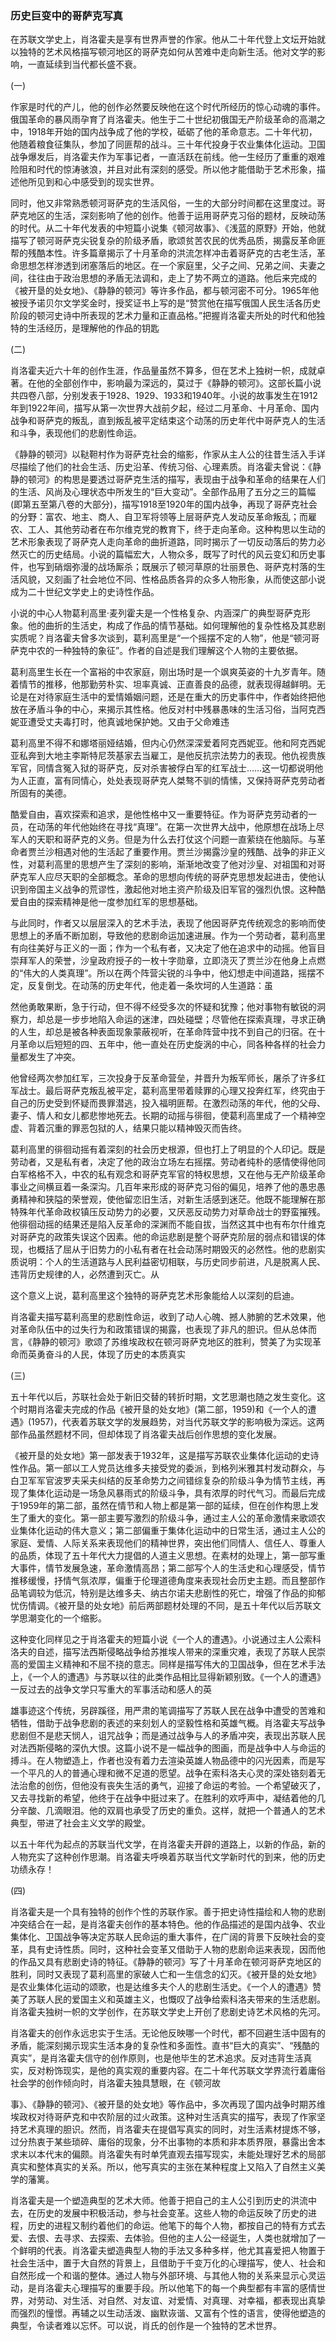 ### **历史巨变中的哥萨克写真**

在苏联文学史上，肖洛霍夫是享有世界声誉的作家。他从二十年代登上文坛开始就以独特的艺术风格描写顿河地区的哥萨克如何从苦难中走向新生活。他对文学的影响，一直延续到当代都长盛不衰。

\(一\)

作家是时代的产儿，他的创作必然要反映他在这个时代所经历的惊心动魂的事件。俄国革命的暴风雨孕育了肖洛霍夫。他生于二十世纪初俄国无产阶级革命的高潮之中，1918年开始的国内战争成了他的学校，砥砺了他的革命意志。二十年代初，他随着粮食征集队，参加了同匪帮的战斗。三十年代投身于农业集体化运动。卫国战争爆发后，肖洛霍夫作为军事记者，一直活跃在前线。他一生经历了重重的艰难险阻和时代的惊涛骇浪，并且对此有深刻的感受。所以他才能借助于艺术形象，描述他所见到和心中感受到的现实世界。

同时，他又非常熟悉顿河哥萨克的生活风俗，一生的大部分时间都在这里度过。哥萨克地区的生活，深刻影响了他的创作。他善于运用哥萨克习俗的题材，反映动荡的时代。从二十年代发表的中短篇小说集《顿河故事》、《浅蓝的原野》开始，他就描写了顿河哥萨克尖锐复杂的阶级矛盾，歌颂贫苦农民的优秀品质，揭露反革命匪帮的残酷本性。许多篇章揭示了十月革命的洪流怎样冲击着哥萨克的古老生活，革命思想怎样渗透到闭塞落后的地区。在一个家庭里，父子之间、兄弟之间、夫妻之间，往往由于政治思想的矛盾无法调和，走上了势不两立的道路。他后来完成的《被开垦的处女地》、《静静的顿河》等许多作品，都与顿河密不可分。1965年他被授予诺贝尔文学奖金时，授奖证书上写的是“赞赏他在描写俄国人民生活各历史阶段的顿河史诗中所表现的艺术力量和正直品格。”把握肖洛霍夫所处的时代和他独特的生活经历，是理解他的作品的钥匙



\(二\)

肖洛霍夫近六十年的创作生涯，作品量虽然不算多，但在艺术上独树一帜，成就卓著。在他的全部创作中，影响最为深远的，莫过于《静静的顿河》。这部长篇小说共四卷八部，分别发表于1928、1929、1933和1940年。小说的故事发生在1912年到1922年间，描写从第一次世界大战前夕起，经过二月革命、十月革命、国内战争和哥萨克的叛乱，直到叛乱被平定结束这个动荡的历史年代中哥萨克人的生活和斗争，表现他们的悲剧性命运。

《静静的顿河》以鞑靼村作为哥萨克社会的缩影，作家从主人公的往昔生活入手详尽描绘了他们的社会生活、历史沿革、传统习俗、心理素质。肖洛霍夫曾说：《静静的顿河》的构思是要透过哥萨克生活的描写，表现由于战争和革命的结果在人们的生活、风尚及心理状态中所发生的“巨大变动”。全部作品用了五分之三的篇幅\(即第五至第八卷的大部分\)，描写1918至1920年的国内战争，再现了哥萨克社会的分野：富农、地主、商人、自卫军将领等上层哥萨克人发动反革命叛乱；而雇农、工人、其他劳动者在布尔维克党的教育下，终于走向革命。这种构思以生动的艺术形象表现了哥萨克人走向革命的曲折道路，同时揭示了一切反动落后的势力必然灭亡的历史结局。小说的篇幅宏大，人物众多，既写了时代的风云变幻和历史事件，也写到硝烟弥漫的战场厮杀；既展示了顿河草原的壮丽景色、哥萨克村落的生活风貌，又刻画了社会地位不同、性格品质各异的众多人物形象，从而使这部小说成为二十世纪文学史上的史诗性作品。

小说的中心人物葛利高里·麦列霍夫是一个性格复杂、内涵深广的典型哥萨克形象。他的曲折的生活史，构成了作品的情节基础。如何理解他的复杂性格及其悲剧实质呢？肖洛霍夫曾多次谈到，葛利高里是“一个摇摆不定的人物”，他是“顿河哥萨克中农的一种独特的象征”。作者的自述是我们理解这个人物的主要依据。

葛利高里生长在一个富裕的中农家庭，刚出场时是一个飒爽英姿的十九岁青年。随着情节的推移，他那勤劳朴实、坦率真诚、正直善良的品德，就表现得越鲜明。无论是在对待家庭生活中的爱情婚姻问题，还是在重大的历史事件中，作者始终把他放在矛盾斗争的中心，来揭示其性格。他反对村中残暴愚味的生活习俗，当阿克西妮亚遭受丈夫毒打时，他真诚地保护她。又由于父命难违

葛利高里不得不和娜塔丽娅结婚，但内心仍然深深爱着阿克西妮亚。他和阿克西妮亚私奔到大地主李斯特尼茨基家去当雇工，是他反抗宗法势力的表现。他仇视贵族军官，同情含冤入狱的哥萨克，反对杀害被俘白军的红军战士……这一切都说明他为人正直，富有同情心，处处表现哥萨克人桀骜不驯的情愫，又保持哥萨克劳动者所固有的美德。

酷爱自由，喜欢探索和追求，是他性格中又一重要特征。作为哥萨克劳动者的一员，在动荡的年代他始终在寻找“真理”。在第一次世界大战中，他原想在战场上尽军人的天职和哥萨克的义务。但是为什么去打仗这个问题一直萦绕在他脑际。与革命者贾兰沙相遇对他的生活起了重要作用。贾兰沙揭露沙皇的残酷、战争的非正义性，对葛利高里的思想产生了深刻的影响，渐渐地改变了他对沙皇、对祖国和对哥萨克军人应尽天职的全部概念。革命的思想向传统的哥萨克思想发起进击，使他认识到帝国主义战争的荒谬性，激起他对地主资产阶级及旧军官的强烈仇恨。这种酷爱自由的探索精神是他一度参加红军的思想基础。

与此同时，作者又以层层深入的艺术手法，表现了他因哥萨克传统观念的影响而使思想上的矛盾不断加剧，导致他的悲剧命运加速进展。作为一个劳动者，葛利高里有向往美好与正义的一面；作为一个私有者，又决定了他在追求中的动摇。他盲目崇拜军人的荣誉，沙皇政府授子的一枚十字勋章，立即浇灭了贾兰沙在他身上点燃的“伟大的人类真理”。所以在两个阵营尖锐的斗争中，他幻想走中间道路，摇摆不定，反复倒戈。在动荡的历史年代，他走着一条坎坷的人生道路：虽

然他勇敢果断，急于行动，但不得不经受多次的怀疑和犹豫；他对事物有敏锐的洞察力，却总是一步步地陷入命运的迷津，四处碰壁；尽管他在探索真理，寻求正确的人生，却总是被各种表面现象蒙蔽视听，在革命阵营中找不到自己的归宿。在十月革命以后短短的四、五年中，他一直处在历史旋涡的中心，同各种各样的社会力量都发生了冲突。

他曾经两次参加红军，三次投身于反革命营垒，并晋升为叛军师长，屠杀了许多红军战士。最后哥萨克叛乱被平定，葛利高里带着赎罪的心理又投奔红军，终究由于自己的历史受到怀疑而畏罪潜逃，投入福明匪帮。在激烈动荡的年代，他的父母、妻子、情人和女儿都悲惨地死去。长期的动摇与徘徊，使葛利高里成了一个精神空虚、背着沉重的罪恶包狱的人，结果只能以精神毁灭而告终。

葛利高里的徘徊动摇有着深刻的社会历史根源，但也打上了明显的个人印记。既是劳动者，又是私有者，决定了他的政治立场左右摇摆。劳动者纯朴的感情使得他同白军格格不入，中农的私有观念和哥萨克军官的特权思想，又在他与无产阶级革命事业之间横亘着一条深沟。几百年来形成的哥萨克习俗的偏见，培养了他的愚忠愚勇精神和狭隘的荣誉观，使他留恋旧生活，对新生活感到迷茫。他既不能理解在那特殊年代革命政权镇压反动势力的必要，又厌恶反动势力对草命战士的野蛮摧残。他徘徊动摇的结果还是陷入反革命的深渊而不能自拔，当然这其中也有布尔什维克对哥萨克的政策失误这个因素。他的命运悲剧是整个哥萨克阶层的弱点和错误的体现，也概括了屈从于旧势力的小私有者在社会动荡时期毁灭的必然性。他的悲剧实质说明：个人的生活道路与人民利益密切相联，与历史同步前进，凡是脱离人民、违背历史规律的人，必然遭到灭亡。从

这个意义上说，葛利高里这个独特的哥萨克艺术形象能给人以深刻的启迪。

肖洛霍夫描写葛利高里的悲剧性命运，收到了动人心魄、撼人肺腑的艺术效果，他对革命队伍中的过失行为和政策错误的揭露，也表现了非凡的胆识。但从总体而言，《静静的顿河》歌颂了苏维埃政权在顿河哥萨克地区的胜利，赞美了为实现革命而英勇奋斗的人民，体现了历史的本质真实

\(三\)

五十年代以后，苏联社会处于新旧交替的转折时期，文艺思潮也随之发生变化。这个时期肖洛霍夫完成的作品《被开垦的处女地》\(第二部，1959\)和《一个人的遭遇》\(1957\)，代表着苏联文学的发展趋势，对当代苏联文学的影响极为深远。这两部作品虽然题材不同，但却体现了肖洛霍夫战后创作思想的变化发展。

《被开垦的处女地》第一部发表于1932年，这是描写苏联农业集体化运动的史诗性作品。第一部以工人党员达维多夫接受党的委派，到格列米雅其村发动群众，与白卫军军官波罗夫采夫纠结的反革命势力之间错综复杂的阶级斗争为情节主线，再现了集体化运动是一场急风暴雨式的阶级斗争，具有浓厚的时代气习。而最后完成于1959年的第二部，虽然在情节和人物上都是第一部的延续，但在创作构思上发生了重大的变化。第一部主要写激烈的阶级斗争，通过主人公的革命激情来歌颂农业集体化运动的伟大意义；第二部偏重于集体化运动中的日常生活，通过主人公的家庭、爱情、人际关系来表现他们的精神世界，突出他们同情人、信任人、尊重人的品质，体现了五十年代大力提倡的人道主义思想。在素材的处理上，第一部写重大事件，情节发展急速，革命激情高昂；第二部写个人的生活史和心理感受，情节推移缓慢，抒情气氛浓厚，偏重于伦理道德角度来表现社会历史主题。而且整部作品笔调较为低沉，特别是达维多夫、纳古尔诺夫悲剧性的死亡，增强了作品的抑郁忧伤情调。《被开垦的处女地》前后两部题材处理的不同，是五十年代以后苏联文学思潮变化的一个缩影。

这种变化同样见之于肖洛霍夫的短篇小说《一个人的遭遇》。小说通过主人公索科洛夫的自述，描写法西斯侵略战争给苏推埃人带来的深重灾难，表现了苏联人民崇高的爱国主义精神和不屈不挠的意志。同样是描写伟大的卫国战争，但在艺术手法上，《一个人的遭遇》与苏联以往的此类作品相比显得新颖别致。《一个人的遭遇》一反过去的战争文学只写重大的军事活动和感人的英

雄事迹这个传统，另辟蹊径，用严肃的笔调描写了苏联人民在战争中遭受的苦难和牺牲，借助于战争悲剧的表述的来刻划人的坚毅性格和英雄气概。肖洛霍夫写战争悲剧但不是悲天悯人，诅咒战争；而是通过战争与人的矛盾冲突，表现出苏联人民对法西斯侵略的深仇大恨。这篇小说不是一幅战争的图画，而是战争中人与命运的搏斗。在人物塑造上，作者也没有着力去渲染英雄人物品德中的闪光因素，而是写一个平凡的人的普通心理和微不足道的愿望。战争在索科洛夫心灵的深处铬刻着无法治愈的创伤，但他没有丧失生活的勇气，迎接了命运的考验。一个希望破灭了，又去寻找新的希望，他终于在战争中挺过来了。在胜利的欢呼声中，凝结着他的几分辛酸、几滴眼泪。他的双肩也承受了历史的重负。这样，就把一个普通人的艺术典型，带进了社会主义文学的殿堂。

以五十年代为起点的苏联当代文学，在肖洛霍夫开辟的道路上，以新的作品，新的人物充实了这种创作思潮。肖洛霍夫呼唤着苏联当代文学新时代的到来，他的历史功绩永存！

\(四\)

肖洛霍夫是一个具有独特的创作个性的苏联作家。善于把史诗性描绘和人物的悲剧冲突结合在一起，是肖洛霍夫创作的基本特色。他的作品描述的是国内战争、农业集体化、卫国战争等决定苏联人民命运的重大事件，在广阔的背景下反映社会的变革，具有史诗性质。同时，这种社会变革又借助于人物的悲剧命运来表现，因而他的作品又具有悲剧史诗的特征。《静静的顿河》写了十月革命在顿河哥萨克地区的胜利，同时又表现了葛利高里的家破人亡和一生信念的幻灭。《被开垦的处女地》是农业集体化运动的颂歌，也是达维多夫个人的悲剧生活史。《一个人的遭遇》赞美了苏联人民的爱国主义和英雄主义，也慨叹了战争给索科洛夫带来的生活悲剧。肖洛霍夫独树一帜的文学创作，在苏联文学史上开创了悲剧史诗艺术风格的先河。

肖洛霍夫的创作永远忠实于生活。无论他反映哪一个时代，都不回避生活中固有的矛盾，能深刻揭示现实生活本身的复杂性和多面性。直书“巨大的真实”、“残酷的真实”，是肖洛霍夫信守的创作原则，也是他毕生的艺术追求。反对违背生活真实，反对粉饰现实，是他的真实观的重要内容。在二十年代苏联文学界流行着庸俗社会学的创作倾向时，肖洛霍夫独具慧眼，在《顿河故

事》、《静静的顿河》、《被开垦的处女地》等作品中，多次再现了国内战争时期苏维埃政权对待哥萨克和中农阶层的过火政策。这种对生活真实的描写，表现了作家坚持艺术真理的胆识。然而，肖洛霍夫在提倡写真实的同时，对生活素材提炼不够，过分热衷于某些琐碎、庸俗的现象，分不出事物的本质和非本质界限，暴露出舍本求末以本代末的偏颇。肖洛霍失有时单凭直观去描写现实，未能处理好艺术的局部真实和整体真实的关系。所以，他写真实的主张在某种程度上又陷入了自然主义美学的藩篱。

肖洛霍夫是一个塑造典型的艺术大师。他善于把自己的主人公引到历史的洪流中去，在历史的发展中积极活动，参与社会变革。这些人物的命运反映了历史的进程，历史的进程又制约着他们的命运。他笔下的每个人物，都按自己的特有方式去爱、去恨、去寻求、去探索、去体验。但他的主人公一经诞生，人类也就增加了一个鲜明的代表。肖洛霍夫塑造典型人物的手法又多种多样，他尤其喜爱把人物置于社会生活中，置于大自然的背景上，且借助于千变万化的心理描写，使人、社会和自然形成一个和谐的整体。通过人物与外部环境、与其他人物的关系来显示心灵运动，是肖洛霍夫心理描写的重要手段。所以他笔下的每一个典型都有丰富的感情世界，对劳动、对生活、对自然、对友谊、对爱情、对真理、对幸福，都表现出真挚而强烈的憧憬。再辅之以生动活泼、幽默诙谐、又富有个性的语言，使得他塑造的典型，令读者难以忘怀。可以说，肖氏的创作是一个独特的艺术世界。
